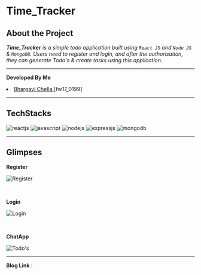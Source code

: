 # **Time_Tracker**

## **About the Project**

_**Time_Tracker** is a simple todo application built using `React JS` and `Node JS` & `MongoDB`. Users need to register and login, and after the authorisation, they can generate Todo's & create tasks using this application._

---
**Developed By Me**
   <li> <a href="https://github.com/bhargavi35"> Bhargavi Chella </a> [fw17_0199] </li>

---
## **TechStacks**

 <p>
     <img src="https://img.shields.io/badge/React-20232A?style=for-the-badge&logo=react&logoColor=61DAFB"
        alt="reactjs" />
     <img src="https://img.shields.io/badge/JavaScript-323330?style=for-the-badge&logo=javascript&logoColor=F7DF1E"
        alt="javascript" />
     <img src="https://img.shields.io/badge/Node.js-339933?style=for-the-badge&logo=nodedotjs&logoColor=white"
        alt="nodejs" />
     <img src="https://img.shields.io/badge/Express.js-000000?style=for-the-badge&logo=express&logoColor=white"
        alt="expressjs" />
     <img src="https://img.shields.io/badge/MongoDB-4EA94B?style=for-the-badge&logo=mongodb&logoColor=white"
        alt="mongodb" />
 </p>

----

## **Glimpses**

**Register**

![Register]()

<br/>

**Login**

![Login]()

<br/>

**ChatApp**

![Todo's]()

---
**Blog Link** : 
